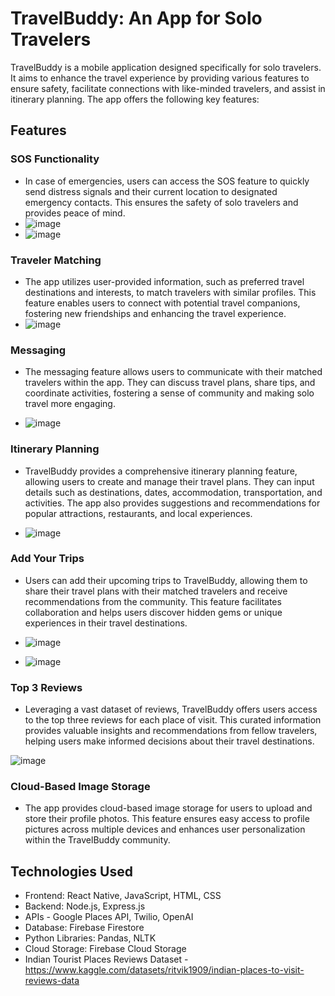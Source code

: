 # TravelBuddy: An App for Solo Travelers

TravelBuddy is a mobile application designed specifically for solo travelers. It aims to enhance the travel experience by providing various features to ensure safety, facilitate connections with like-minded travelers, and assist in itinerary planning. The app offers the following key features:

## Features

### SOS Functionality

- In case of emergencies, users can access the SOS feature to quickly send distress signals and their current location to designated emergency contacts. This ensures the safety of solo travelers and provides peace of mind.
- ![image](https://github.com/vanshika2407/TravelBuddy/assets/108287510/d04032ce-fa8c-46b9-9f34-5132ac2f88d5)
- ![image](https://github.com/vanshika2407/TravelBuddy/assets/108287510/a90ce902-1448-452d-9a2d-480f74f9c91b)


### Traveler Matching

- The app utilizes user-provided information, such as preferred travel destinations and interests, to match travelers with similar profiles. This feature enables users to connect with potential travel companions, fostering new friendships and enhancing the travel experience.
- ![image](https://github.com/vanshika2407/TravelBuddy/assets/108287510/31db43df-ebad-48af-a48a-69ba63c275dc)


### Messaging

- The messaging feature allows users to communicate with their matched travelers within the app. They can discuss travel plans, share tips, and coordinate activities, fostering a sense of community and making solo travel more engaging.

- ![image](https://github.com/vanshika2407/TravelBuddy/assets/108287510/9c4f0d26-c362-48e8-b462-148a82717643)


### Itinerary Planning

- TravelBuddy provides a comprehensive itinerary planning feature, allowing users to create and manage their travel plans. They can input details such as destinations, dates, accommodation, transportation, and activities. The app also provides suggestions and recommendations for popular attractions, restaurants, and local experiences.

- ![image](https://github.com/vanshika2407/TravelBuddy/assets/108287510/af5a56e2-bc84-40ee-943d-9fa1bd80a3df)

### Add Your Trips

- Users can add their upcoming trips to TravelBuddy, allowing them to share their travel plans with their matched travelers and receive recommendations from the community. This feature facilitates collaboration and helps users discover hidden gems or unique experiences in their travel destinations.

- ![image](https://github.com/vanshika2407/TravelBuddy/assets/108287510/486f588e-7387-433b-bcd0-217ef87bc75a)
- ![image](https://github.com/vanshika2407/TravelBuddy/assets/108287510/6d7f7b39-0ebc-45fb-805e-137a853622a9)


### Top 3 Reviews

- Leveraging a vast dataset of reviews, TravelBuddy offers users access to the top three reviews for each place of visit. This curated information provides valuable insights and recommendations from fellow travelers, helping users make informed decisions about their travel destinations.

![image](https://github.com/vanshika2407/TravelBuddy/assets/108287510/ebfb4f21-1d85-44db-b5c3-5ad7d53df1ba)


### Cloud-Based Image Storage

- The app provides cloud-based image storage for users to upload and store their profile photos. This feature ensures easy access to profile pictures across multiple devices and enhances user personalization within the TravelBuddy community.

## Technologies Used

- Frontend: React Native, JavaScript, HTML, CSS
- Backend: Node.js, Express.js
- APIs - Google Places API, Twilio, OpenAI
- Database: Firebase Firestore
- Python Libraries: Pandas, NLTK
- Cloud Storage: Firebase Cloud Storage
- Indian Tourist Places Reviews Dataset - https://www.kaggle.com/datasets/ritvik1909/indian-places-to-visit-reviews-data
